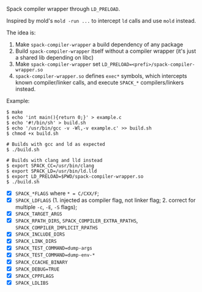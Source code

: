 Spack compiler wrapper through `LD_PRELOAD`.

Inspired by mold's `mold -run ...` to intercept `ld` calls and use `mold` instead.

The idea is:
1. Make `spack-compiler-wrapper` a build dependency of any package
2. Build `spack-compiler-wrapper` itself without a compiler wrapper (it's just a shared lib depending on libc)
3. Make `spack-compiler-wrapper` set `LD_PRELOAD=<prefi>/spack-compiler-wrapper.so`
4. `spack-compiler-wrapper.so` defines `exec*` symbols, which intercepts known compiler/linker calls, and execute `SPACK_*` compilers/linkers instead.

Example:

```console
$ make
$ echo 'int main(){return 0;}' > example.c
$ echo '#!/bin/sh' > build.sh
$ echo '/usr/bin/gcc -v -Wl,-v example.c' >> build.sh
$ chmod +x build.sh

# Builds with gcc and ld as expected
$ ./build.sh

# Builds with clang and lld instead
$ export SPACK_CC=/usr/bin/clang
$ export SPACK_LD=/usr/bin/ld.lld
$ export LD_PRELOAD=$PWD/spack-compiler-wrapper.so
$ ./build.sh
```

- [X] `SPACK_*FLAGS` where `* = C/CXX/F`;
- [X] `SPACK_LDFLAGS` (1. injected as compiler flag, not linker flag; 2. correct for multiple `-c`, `-E`, `-S` flags);
- [X] `SPACK_TARGET_ARGS`
- [X] `SPACK_RPATH_DIRS`, `SPACK_COMPILER_EXTRA_RPATHS`, `SPACK_COMPILER_IMPLICIT_RPATHS`
- [X] `SPACK_INCLUDE_DIRS`
- [X] `SPACK_LINK_DIRS`
- [X] `SPACK_TEST_COMMAND=dump-args`
- [X] `SPACK_TEST_COMMAND=dump-env-*`
- [X] `SPACK_CCACHE_BINARY`
- [X] `SPACK_DEBUG=TRUE`
- [X] `SPACK_CPPFLAGS`
- [X] `SPACK_LDLIBS`
